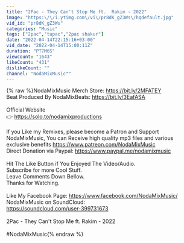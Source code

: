 ```yaml
---
title: "2Pac - They Can't Stop Me ft.  Rakim - 2022"
image: "https:\/\/i.ytimg.com\/vi\/pr8dK_gZ3Ws\/hqdefault.jpg"
vid_id: "pr8dK_gZ3Ws"
categories: "Music"
tags: ["2pac","tupac","2pac shakur"]
date: "2022-04-14T22:15:16+03:00"
vid_date: "2022-04-14T15:00:11Z"
duration: "PT7M6S"
viewcount: "1643"
likeCount: "431"
dislikeCount: ""
channel: "NodaMixMusic™"
---
```

{% raw %}NodaMixMusic Merch Store: <a rel="nofollow" target="blank" href="https://bit.ly/2MFATEY">https://bit.ly/2MFATEY</a><br />Beat Produced By NodaMixBeats: <a rel="nofollow" target="blank" href="https://bit.ly/3EafASA">https://bit.ly/3EafASA</a><br /><br />Official Website <br />👉 <a rel="nofollow" target="blank" href="https://solo.to/nodamixproductions">https://solo.to/nodamixproductions</a><br /><br />If you Like my Remixes, please become a Patron and Support NodaMixMusic, You can Receive high quality mp3 files and various exclusive benefits <a rel="nofollow" target="blank" href="https://www.patreon.com/NodaMixMusic">https://www.patreon.com/NodaMixMusic</a><br />Direct Donation via Paypal: <a rel="nofollow" target="blank" href="https://www.paypal.me/nodamixmusic">https://www.paypal.me/nodamixmusic</a><br /><br />Hit The Like Button if You Enjoyed The Video/Audio.<br />Subscribe for more Cool Stuff.<br />Leave Comments Down Bellow.<br />Thanks for Watching.<br /><br />Like My Facebook Page: <a rel="nofollow" target="blank" href="https://www.facebook.com/NodaMixMusic/">https://www.facebook.com/NodaMixMusic/</a><br />NodaMixMusic on SoundCloud: <br /><a rel="nofollow" target="blank" href="https://soundcloud.com/user-399731673">https://soundcloud.com/user-399731673</a><br /><br />2Pac - They Can't Stop Me ft.  Rakim - 2022<br /><br />#NodaMixMusic{% endraw %}
